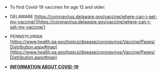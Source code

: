 [comment]: <> (Enter text below to display a message on all pages of the FSP website)
- To find Covid-19 vaccines for age 12 and older: 
- DELAWARE [https://coronavirus.delaware.gov/vaccine/where-can-i-get-my-vaccine/](https://coronavirus.delaware.gov/vaccine/where-can-i-get-my-vaccine/)
- PENNSYLVANIA  [https://www.health.pa.gov/topics/disease/coronavirus/Vaccine/Pages/Distribution.aspx#map](https://www.health.pa.gov/topics/disease/coronavirus/Vaccine/Pages/Distribution.aspx#map)

- **[INFORMATION ABOUT COVID-19](info-covid-19.html)**
